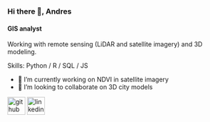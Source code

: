 ### Hi there 👋, Andres
#### GIS analyst

Working with remote sensing (LiDAR and satellite imagery) and 3D modeling.

Skills: Python / R / SQL / JS

- 🔭 I’m currently working on NDVI in satellite imagery 
- 👯 I’m looking to collaborate on 3D city models 


[<img src='https://cdn.jsdelivr.net/npm/simple-icons@3.0.1/icons/github.svg' alt='github' height='40'>](https://github.com/AndresKasekamp)  [<img src='https://cdn.jsdelivr.net/npm/simple-icons@3.0.1/icons/linkedin.svg' alt='linkedin' height='40'>](https://www.linkedin.com/in/andres-kasekamp-a226b2198/)  
